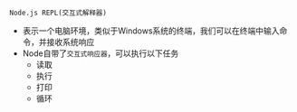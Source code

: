 `Node.js REPL(交互式解释器)`
- 表示一个电脑环境，类似于Windows系统的终端，我们可以在终端中输入命令，并接收系统响应
- Node自带了`交互式响应器`，可以执行以下任务
    - 读取
    - 执行
    - 打印
    - 循环
